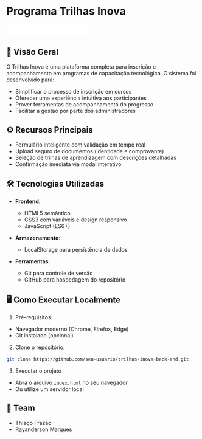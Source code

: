 # Programa Trilhas Inova

![Logo Trilhas Inova](assets/images/logo-trilhas-inova.png)

## 📌 Visão Geral

O Trilhas Inova é uma plataforma completa para inscrição e acompanhamento em programas de capacitação tecnológica. O sistema foi desenvolvido para:
- Simplificar o processo de inscrição em cursos
- Oferecer uma experiência intuitiva aos participantes
- Prover ferramentas de acompanhamento do progresso
- Facilitar a gestão por parte dos administradores


## ⚙️ Recursos Principais
- Formulário inteligente com validação em tempo real
- Upload seguro de documentos (identidade e comprovante)
- Seleção de trilhas de aprendizagem com descrições detalhadas
- Confirmação imediata via modal interativo

## 🛠️ Tecnologias Utilizadas

- **Frontend**:
  - HTML5 semântico
  - CSS3 com variáveis e design responsivo
  - JavaScript (ES6+)
  
- **Armazenamento**:
  - LocalStorage para persistência de dados

- **Ferramentas**:
  - Git para controle de versão
  - GitHub para hospedagem do repositório


## 🖥️ Como Executar Localmente

1. Pré-requisitos
- Navegador moderno (Chrome, Firefox, Edge)
- Git instalado (opcional)

2. Clone o repositório:
```bash
git clone https://github.com/seu-usuario/trilhas-inova-back-end.git
```

3. Executar o projeto
- Abra o arquivo `index.html` no seu navegador
- Ou utilize um servidor local

## 🤝 Team

- Thiago Frazão
- Rayanderson Marques
